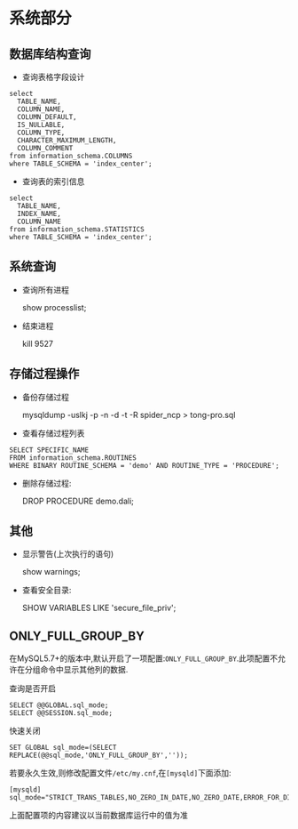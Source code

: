 # 系统部分

## 数据库结构查询

+ 查询表格字段设计

```
select
  TABLE_NAME,
  COLUMN_NAME,
  COLUMN_DEFAULT,
  IS_NULLABLE,
  COLUMN_TYPE,
  CHARACTER_MAXIMUM_LENGTH,
  COLUMN_COMMENT
from information_schema.COLUMNS
where TABLE_SCHEMA = 'index_center';
```

+ 查询表的索引信息

```
select
  TABLE_NAME,
  INDEX_NAME,
  COLUMN_NAME
from information_schema.STATISTICS
where TABLE_SCHEMA = 'index_center';
```

## 系统查询

+ 查询所有进程

    show processlist;

+ 结束进程

    kill 9527


## 存储过程操作

+ 备份存储过程

    mysqldump -uslkj -p -n -d -t -R spider_ncp > tong-pro.sql

+ 查看存储过程列表
```
SELECT SPECIFIC_NAME
FROM information_schema.ROUTINES
WHERE BINARY ROUTINE_SCHEMA = 'demo' AND ROUTINE_TYPE = 'PROCEDURE';
```

+ 删除存储过程:

    DROP PROCEDURE demo.dali;

## 其他

+ 显示警告(上次执行的语句)

    show warnings;

+ 查看安全目录:

    SHOW VARIABLES LIKE 'secure_file_priv';

## ONLY_FULL_GROUP_BY

在MySQL5.7+的版本中,默认开启了一项配置:`ONLY_FULL_GROUP_BY`.此项配置不允许在分组命令中显示其他列的数据.

查询是否开启
```
SELECT @@GLOBAL.sql_mode;
SELECT @@SESSION.sql_mode;
```

快速关闭
```
SET GLOBAL sql_mode=(SELECT REPLACE(@@sql_mode,'ONLY_FULL_GROUP_BY',''));
```

若要永久生效,则修改配置文件`/etc/my.cnf`,在`[mysqld]`下面添加:
```
[mysqld]  
sql_mode="STRICT_TRANS_TABLES,NO_ZERO_IN_DATE,NO_ZERO_DATE,ERROR_FOR_DIVISION_BY_ZERO,NO_AUTO_CREATE_USER,NO_ENGINE_SUBSTITUTION"
```

上面配置项的内容建议以当前数据库运行中的值为准
